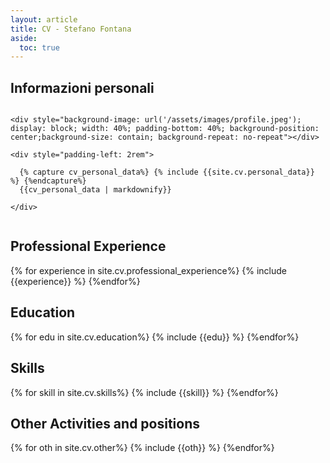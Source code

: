 ```yaml
---
layout: article
title: CV - Stefano Fontana
aside:
  toc: true
---
```


## Informazioni personali

<div style="display: flex; flex-direction: row; justify-content: flex-start;">

    <div style="background-image: url('/assets/images/profile.jpeg'); display: block; width: 40%; padding-bottom: 40%; background-position: center;background-size: contain; background-repeat: no-repeat"></div>

    <div style="padding-left: 2rem">

      {% capture cv_personal_data%} {% include {{site.cv.personal_data}} %} {%endcapture%}
      {{cv_personal_data | markdownify}}

    </div>
</div>

## Professional Experience
{% for experience in site.cv.professional_experience%}
  {% include {{experience}} %}
{%endfor%}

## Education
{% for edu in site.cv.education%}
  {% include {{edu}} %}
{%endfor%}

## Skills
{% for skill in site.cv.skills%}
  {% include {{skill}} %}
{%endfor%}

## Other Activities and positions
{% for oth in site.cv.other%}
  {% include {{oth}} %}
{%endfor%}
